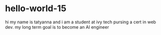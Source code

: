 # hello-world-15

hi my name is tatyanna and i am a student at ivy tech pursing a cert in web dev. my long term goal is to become an AI engineer

 
